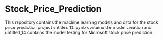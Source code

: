 # Stock_Price_Prediction
This repository contains the machine learning models and data for the stock price prediction project 
untitles_13.ipynb contains the model creation and untitled_14 contains the model testing for Microsoft stock price prediction.
